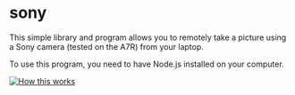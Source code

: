 sony
====

This simple library and program allows you to remotely take a picture using a Sony camera (tested on the A7R) from your laptop.

To use this program, you need to have Node.js installed on your computer.

[![How this works](http://img.youtube.com/vi/HKjiKA-p6a0/0.jpg)](http://www.youtube.com/watch?v=HKjiKA-p6a0)